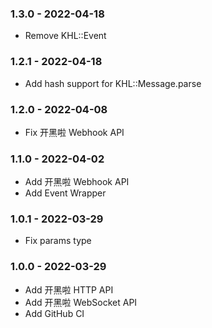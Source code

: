 ### 1.3.0 - 2022-04-18

* Remove KHL::Event

### 1.2.1 - 2022-04-18

* Add hash support for KHL::Message.parse

### 1.2.0 - 2022-04-08

* Fix 开黑啦 Webhook API

### 1.1.0 - 2022-04-02

* Add 开黑啦 Webhook API
* Add Event Wrapper

### 1.0.1 - 2022-03-29

* Fix params type

### 1.0.0 - 2022-03-29

* Add 开黑啦 HTTP API
* Add 开黑啦 WebSocket API
* Add GitHub CI
